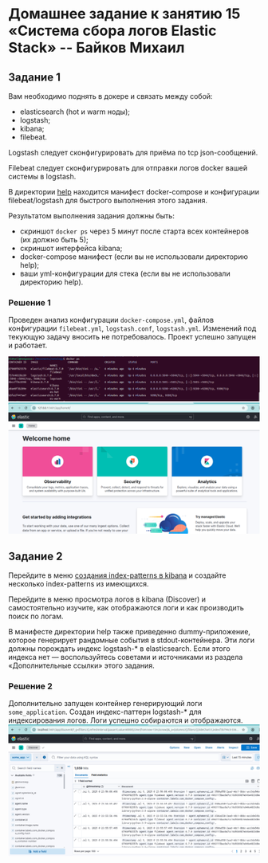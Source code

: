 # Домашнее задание к занятию 15 «Система сбора логов Elastic Stack» -- Байков Михаил

## Задание 1

Вам необходимо поднять в докере и связать между собой:

- elasticsearch (hot и warm ноды);
- logstash;
- kibana;
- filebeat.

Logstash следует сконфигурировать для приёма по tcp json-сообщений.

Filebeat следует сконфигурировать для отправки логов docker вашей системы в logstash.

В директории [help](./help) находится манифест docker-compose и конфигурации filebeat/logstash для быстрого 
выполнения этого задания.

Результатом выполнения задания должны быть:

- скриншот `docker ps` через 5 минут после старта всех контейнеров (их должно быть 5);
- скриншот интерфейса kibana;
- docker-compose манифест (если вы не использовали директорию help);
- ваши yml-конфигурации для стека (если вы не использовали директорию help).

### Решение 1
Проведен анализ конфигурации `docker-compose.yml`, файлов конфигурации `filebeat.yml`, `logstash.conf`, `logstash.yml`. Изменений под текующую задачу вносить не потребовалось. Проект успешно запущен и работает.

![docker_ps](img/01.png)
![kibana](img/02.png)

## Задание 2

Перейдите в меню [создания index-patterns  в kibana](http://localhost:5601/app/management/kibana/indexPatterns/create) и создайте несколько index-patterns из имеющихся.

Перейдите в меню просмотра логов в kibana (Discover) и самостоятельно изучите, как отображаются логи и как производить поиск по логам.

В манифесте директории help также приведенно dummy-приложение, которое генерирует рандомные события в stdout-контейнера.
Эти логи должны порождать индекс logstash-* в elasticsearch. Если этого индекса нет — воспользуйтесь советами и источниками из раздела «Дополнительные ссылки» этого задания.

### Решение 2
Дополнительно запущен контейнер генерирующий логи `some_application`.
Создан индекс-паттерн logstash-* для индексирования логов. Логи успешно собираются и отображаются.
![kibana_logs](img/03.png)

